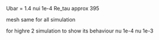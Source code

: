 Ubar = 1.4
nui 1e-4
Re_tau approx 395

mesh same for all simulation

for highre 2 simulation to show its behaviour
     nu 1e-4
     nu 1e-3
